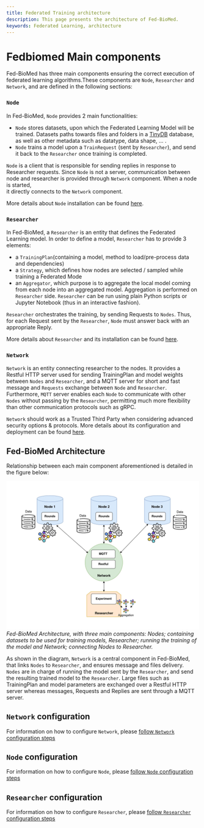 ```yaml
---
title: Federated Training architecture
description: This page presents the architecture of Fed-BioMed.
keywords: Federated Learning, architecture
---
```


# Fedbiomed Main components

Fed-BioMed has three main components ensuring the correct execution of federated learning algorithms.These components 
are `Node`, `Researcher` and `Network`, and are defined in the following sections:

### `Node`

In Fed-BioMed, `Node` provides 2 main functionalities: 

 - `Node` stores datasets, upon which the Federated Learning Model will be trained. Datasets paths towards files and folders in a [TinyDB](https://tinydb.readthedocs.io/en/latest/) database, as well as other metadata such as datatype, data shape, ... .
 - `Node` trains a model upon a `TrainRequest` (sent by `Researcher`), and send it back to the `Researcher` once training is completed.
 
`Node` is a client that is responsible for sending replies in response to Researcher requests. Since `Node` is not a 
server, communication between node and researcher is provided through `Network` component. When a node is started,  
it directly connects to the `Network` component.

More details about `Node` installation can be found [here](../user-guide/nodes/configuring-nodes.md).

### `Researcher`

In Fed-BioMed, a `Researcher` is an entity that defines the Federated Learning model. In order to define a model, `Researcher` has to provide 3 elements:

- a `TrainingPlan`(containing a model, method to load/pre-process data and dependencies)
- a `Strategy`, which defines how nodes are selected / sampled while training a Federated Mode
- an `Aggregator`, which purpose is to aggregate the local model coming from each node into an aggregated model. Aggregation is performed on `Researcher` side. `Researcher` can be run using plain Python scripts or Jupyter Notebook (thus in an interactive fashion).

`Researcher` orchestrates the training, by sending Requests to `Nodes`. Thus, for each Request sent by the `Researcher`, 
`Node` must answer back with an appropriate Reply.

More details about `Researcher` and its installation can be found [here](../user-guide/researcher/aggregation.md).

### `Network`

`Network` is an entity connecting researcher to the nodes. It provides a Restful HTTP server used for sending TrainingPlan 
and model weights between `Nodes` and `Researcher`, and a MQTT server for short and fast message and `Requests` exchange 
between `Node` and `Researcher`. Furthermore, `MQTT` server enables each `Node` to communicate with other `Nodes` 
without passing by the `Researcher`, permitting much more flexibility than other communication protocols such as gRPC. 

`Network` should work as a Trusted Third Party when considering advanced security options & protocols. More details about its configuration and deployment can be found [here](../tutorials/installation/1-setting-up-environment.md).

## Fed-BioMed Architecture

Relationship between each main component aforementioned is detailed in the figure below:

![alt text](../assets/img/diagrams/fedbiomed_architecture.jpg#img-centered)
*Fed-BioMed Architecture, with three main components: Nodes; containing datasets to be   used for training models, 
Researcher; running the training of the model and Network; connecting Nodes to Researcher.*

As shown in the diagram, `Network` is a central component in Fed-BioMed, that links `Nodes` to `Researcher`, and ensures 
message and files delivery. `Nodes` are in charge of running the model sent by the `Researcher`, and send the resulting 
trained model to the `Researcher`. Large files such as TrainingPlan and model parameters are exchanged over a Restful 
HTTP server whereas messages, Requests and Replies are sent through a MQTT server.

## `Network` configuration

For information on how to configure `Network`, 
please [follow `Network` configuration steps](../tutorials/installation/1-setting-up-environment.md)

## `Node` configuration

For information on how to configure `Node`, 
please [follow `Node` configuration steps](../user-guide/nodes/configuring-nodes.md)

## `Researcher` configuration

For information on how to configure `Researcher`, 
please [follow `Researcher` configuration steps](../user-guide/researcher/experiment.md)

